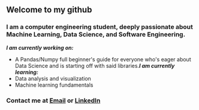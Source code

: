 ## Welcome to my github
### I am a computer engineering student, deeply passionate about Machine Learning, Data Science, and Software Engineering.
***I am currently working on:***
- A Pandas/Numpy full beginner's guide for everyone who's eager about Data Science and is starting off with said libraries.***I am currently learning:***
- Data analysis and visualization
- Machine learning fundamentals
### Contact me at [Email](saniafornow@gmail.com) or [LinkedIn](https://www.linkedin.com/in/sania-latifi-afshar-49000831a/)


<!--
**saniavill/saniavill** is a ✨ _special_ ✨ repository because its `README.md` (this file) appears on your GitHub profile.

Here are some ideas to get you started:

- 🔭 I’m currently working on ...
- 🌱 I’m currently learning ...
- 👯 I’m looking to collaborate on ...
- 🤔 I’m looking for help with ...
- 💬 Ask me about ...
- 📫 How to reach me: ...
- 😄 Pronouns: ...
- ⚡ Fun fact: ...
-->
